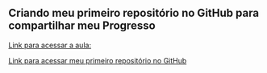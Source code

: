 ## Criando meu primeiro repositório no GitHub para compartilhar meu Progresso

[Link para acessar a aula:](https://web.dio.me/project/criando-seu-primeiro-repositorio-no-github-para-compartilhar-seu-progresso/learning/a6e285fa-b9a0-4bc2-8353-7b729dabcf0c?back=/track/philips-fullstack-developer&tab=undefined&moduleId=undefined)



[Link para acessar meu primeiro repositório no GitHub](https://github.com/Estrelinha2020/dio-curso-philips-desafio1)

